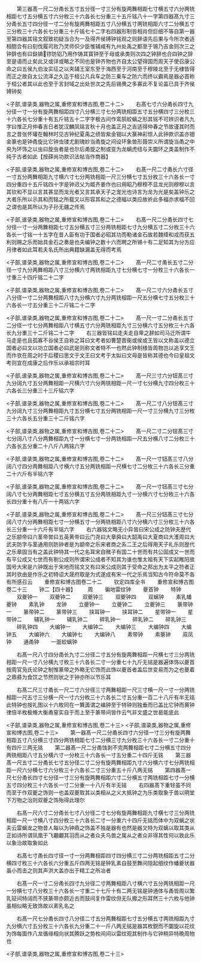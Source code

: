 <!-- { "loadSidebar": true } -->
　　第三器髙一尺二分甬长五寸五分径一寸三分有旋两舞相距七寸横五寸六分两铣相距七寸五分横五寸六分枚三十六各长七分重三十五斤铭八十一字第四器髙九寸三分甬长五寸四分径一寸二分有旋两舞相距五寸八分横五寸两铣相距六寸二分横五寸三分枚三十六各长七分重三十斤铭七十二字右四器形制皆相肖但巨细不等自第一器至第四器其铭文叙致初疑当合为一及得齐侯镈钟铭观之则辞语先后果与今所次者适相脗合有曰刻伐履司败乃灵师伿少臣惟辅咸有九州处禹之都至于锡乃吉金则次三之钟辞也有曰鈇镐镠防铝乃用作铸其寳钟至于母或承类则次四之钟辞也合四钟之辞至是语而止矣此又或详或略之不同也是钟齐物也齐自太公望得国而周天子使召康公命之曰五侯九伯汝实征之以夹辅王室东至于海西至于河南至于穆陵北至于无棣皆得而正之故自太公流泽之久迄于桓公凡兵车之防三乗车之防六而终以霸焉是器必首称于桓公者其以此也至于言封域之出处世次之先后锡赉之多寡此不复论盖已具于齐侯镈钟矣

<子部,谱录类,器物之属,重修宣和博古图,卷二十二>
　　右髙七寸六分甬长四寸九分径一寸一分有旋两舞相距四寸八分横三寸七分两铣相距五寸五分横四寸三分枚三十六各长七分重十有五斤铭五十二字字极古间作鸾鹄蛟螭之形其铭不可辨识者凡九字曰惟正月仲春吉日者犹汉麟凤铭言秋十月也盖正月之吉适得仲春之节故谨其时而言之昔张怀瓘在翰林时见古钟纪夏禹之绩皆紫金钿以大篆神彩惊人此钟款识盖亦钿金篆也是钟甬旋比它钟虫镂尤剧瑰妙当甬旋之间设环象兽形聂崇义所谓旋当甬之中央为环饰之以虫曰旋虫者是也尔后甬旋之制或变为龙螭虎纽与夫圜环之类盖制作不纯于古者如此【按薛尚功款识法帖当作商器】

<子部,谱录类,器物之属,重修宣和博古图,卷二十二>
　　右髙一尺二寸甬长六寸径一寸五分两舞相距九寸横六寸七分两铣相距一尺三分横七寸五分枚三十六各长一寸四分重四十五斤铭四十字是钟迟父为姬齐姜作也曰用昭乃穆穆不显龙光则穆穆以言其钦和不显以言其甚显而龙光者又言其承天子之宠光也诗言为龙为光是矣盖钟乐之大者乐所以示其和而铭之所载又以形容其和之之德福以类应故祈此多福亦求福不回之谓也是其所以为子孙无疆之传焉

<子部,谱录类,器物之属,重修宣和博古图,卷二十二>
　　右髙一尺二分甬长四寸七分径一寸一分两舞相距七寸五分横五寸三分两铣相距七寸九分横五寸二分枚三十六各长一寸铭一十五字在昔人臣有功于国者必昭其功而勒诸金石故若魏绛和戎而获五利则赐之乐而始具金石之奏是也夫编钟之数十六而聘之所锡十有二足知其为分方应月律者如此耳若夫名氏所出典籍缺漏盖无得而考焉

<子部,谱录类,器物之属,重修宣和博古图,卷二十二>
　　髙一尺二寸甬长五寸二分径一寸九分两舞相距八寸三分横六寸两铣相距九寸七分横七寸一分枚三十六各长一寸重三十四斤铭二十二字

<子部,谱录类,器物之属,重修宣和博古图,卷二十二>
　　髙一尺二寸六分甬长五寸八分径一寸二分两舞相距八寸九分横六寸九分两铣相距一尺五分横七寸五分枚三十六各长一寸五分重三十二斤铭二十二字

<子部,谱录类,器物之属,重修宣和博古图,卷二十二>
　　髙一尺一寸二分甬长五寸二分径一寸七分两舞相距八寸横五寸六分两铣相距九寸三分横六寸五分枚三十六各长九分重三十二斤铭二十二字
　　右三器皆铭曰走夫走自卑之辞如司马迁所谓牛马走是也且孤寡不谷侯王自称之耳曰文考者如曹楚晋衞或侯或王皆以文称盖以德立国者必曰文以功立国者必曰武是则称文者特不一也然此钟制様皆周物岂以追享文王而作欤在周之时于后稷曰思文于文王曰文考于太姒曰文母是皆称其德也今曰皇祖文考则宜在成康之后作乐以承祖宗时耳

<子部,谱录类,器物之属,重修宣和博古图,卷二十二>
　　髙一尺三寸六分钮髙三寸九分阔九寸五分两舞相距一尺横六寸六分两铣相距一尺一寸七分横九寸四分枚三十六各长三分重三十三斤铭六字

<子部,谱录类,器物之属,重修宣和博古图,卷二十二>
　　髙一尺二寸八分钮髙三寸九分阔九寸三分两舞相距九寸五分横七寸五分两铣相距一尺一寸三分横九寸三分枚三十六各长五分重三十二斤铭六字

<子部,谱录类,器物之属,重修宣和博古图,卷二十二>
　　髙一尺二寸二分钮髙三寸七分阔八寸八分两舞相距九寸一分横七寸一分两铣相距一尺五分横八寸二分枚三十六各长五分重二十八斤八两铭六字

<子部,谱录类,器物之属,重修宣和博古图,卷二十二>
　　髙一尺一寸钮髙三寸八分阔八寸四分两舞相距八寸横六寸五分两铣相距一尺横七寸二分枚三十六各长三分重二十六斤有半铭六字

<子部,谱录类,器物之属,重修宣和博古图,卷二十二>
　　髙一尺一寸钮髙三寸七分阔八寸七分两舞相距七寸五分横五寸五分两铣相距九寸一分横六寸七分枚三十六各长四分重十有八斤一十两铭六字

<子部,谱录类,器物之属,重修宣和博古图,卷二十二>
　　髙一尺三分钮髙三寸七分阔八寸六分两舞相距七寸一分横五寸一分两铣相距八寸六分横六寸三分枚三十六各长三分重一十六斤有半铭六字
　　右六器铭文略无小异皆曰宋公成之防钟夫歴代之乐颛帝曰六茎帝喾曰五英黄帝曰云门尧曰大章舜曰大韶禹曰大夏商曰大濩周曰大武夫防字与茎通用则防钟者是为颛帝之乐宋者商之系二王之后得用天子礼乐则歴代之乐章固当有之盖此钟特其一代之名耳宋自微子有国二十世而有共公固成又一世而有平公成又七世而有剔公成则所谓宋公成者不知其为谁也惟太祖有天下实起睢阳故国号大宋是六钟既出于宋地而铭文又有曰宋公成则其于受命之邦出为太平之符者正其时欤由是作乐之初特诏大晟府取是为式遂成有宋一代之乐焉当知古今符命莫不各有所感召云
　　重修宣和博古图卷二十二
　　钦定四库全书
　　重修宣和博古图卷二十三
　　钟二【四十器】
　　周
　　徧地雷纹钟
　　夔首钟
　　特钟
　　双夔钟一
　　双夔钟二
　　双夔钟三
　　双夔钟四
　　双螭钟
　　素乳蟠夔钟
　　素乳钟
　　龙钟
　　立夔钟一
　　立夔钟二
　　立夔钟三
　　篆带钟一
　　篆带钟二
　　篆带钟三
　　挟耳钟一
　　挟耳钟二
　　星带钟一
　　星带钟二
　　辅乳钟一
　　辅乳钟二
　　碎乳钟一
　　碎乳钟二
　　碎乳钟三
　　碎乳钟四
　　大编钟一
　　大编钟二
　　大编钟三
　　大编钟四
　　大编钟五
　　大编钟六
　　大编钟七
　　大编钟八
　　素带钟
　　素篆钟
　　双凤钟
　　通甬钟
　　一面蛟螭钟

　　右髙一尺八寸四分甬长九寸二分径二寸五分有旋两舞相距一尺横七寸三分两铣相距一尺一寸八分横九寸枚三十六各长二寸一分重七十九斤无铭是器遍体饰以夔首按周官凫氏论钟之制惟篆带之外略无它饰而此饰以夔首者盖后世变易而为之也夔着之鼎彞为食饮之节然则状之于钟亦所以节乐耳

　　右髙二尺三寸甬长一尺二寸六分径三寸两舞相距一尺三寸横一尺一寸一分两铣相距一尺五寸三分横一尺一寸六分枚三十六各长二寸五分重一百二十八斤有半无铭此特钟也按礼图以十六枚同在一簨簴谓之编钟至于特钟则独垂而已盖比它钟而黄钟律倍半枚极脩大衡甬窒实自于而上至于篆带间皆作云气非文盛之世曷能底此

<子部,谱录类,器物之属,重修宣和博古图,卷二十三>
<子部,谱录类,器物之属,重修宣和博古图,卷二十三>
　　第一器髙一尺二分甬长四寸六分径一寸三分有旋两舞相距五寸八分横三寸四分两铣相距七寸二分横三寸九分枚三十六各长一寸二分重十有四斤三两无铭
　　第二器髙一尺二分甬蚀剥不完两舞相距七寸二分横五寸四分两铣相距八寸五分横六寸一分枚三十六各长一寸五分重二十四斤无铭
　　第三器髙一尺五寸二分甬长七寸五分径二寸二分有旋两舞相距九寸六分横六寸七分两铣相距一尺六分横七寸六分枚三十六各长二寸三分重五十斤八两无铭
　　第四器髙一尺七分甬长四寸七分径一寸三分有旋两舞相距六寸二分横五寸两铣相距七寸一分横五寸四分枚三十六各长一寸二分重一十八斤有半无铭
　　右四器髙下重轻虽不同而至于作双夔之饰则一也盖双夔取其以类相从之义大抵钟之为乐类取象于兽以明堂下万物之治则双夔之饰殆得此理尔



　　右髙一尺六寸二分甬长七寸八分径二寸七分有旋两舞相距九寸横七寸三分两铣相距一尺一寸横八寸四分枚三十六各长二寸一分重六十四斤无铭而体中为双螭之状夫云雷螭龙之物昔人每以为钟鼎之饰盖不独是器有也然是器又特为双螭以取其类从正如诗所谓凤凰于飞翽翽其羽而从之者众夫鸟兽之属从之者众非得其性何以致此乐以象治故取象如此

　　右髙七寸甬长四寸径一寸一分两舞相距四寸四分横三寸二分两铣相距五寸二分横四寸枚三十六各长六分重五斤四两无铭是钟乳素自鼓至舞间隠起细纹作蟠夔状器虽小而击之则其声洪大盖亦出于精工之所冶者

　　右髙一尺一寸二分甬长四寸九分径二寸两舞相距八寸横六寸五分两铣相距一尺一分横七寸八分枚三十六各长一寸重二十七斤十有二两无铭是钟通体与甬皆周以繁乳钲间特阔而不狭篆带亦颇近古而鼓间复作雷纹但无队攠之形耳然三十六枚与他钟虽相似略无致饰故以素乳名之

　　右髙一尺七分甬长四寸八分径二寸五分两舞相距七寸五分横五寸两铣相距九寸九分横六寸五分枚三十六各长九分重二十一斤八两无铭是器其枚鋭而不圜旋以花纹为饰每面作八龙循缘相向状其腾跃之势枚间间以雷纹观其制作与它钟稍异特晩周物也

<子部,谱录类,器物之属,重修宣和博古图,卷二十三>

